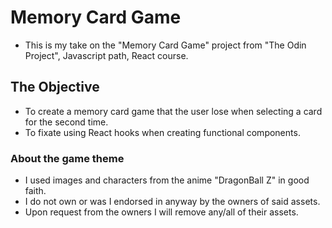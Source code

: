 # Memory Card Game
* This is my take on the "Memory Card Game" project from "The Odin Project", Javascript path, React course.

## The Objective
* To create a memory card game that the user lose when selecting a card for the second time.
* To fixate using React hooks when creating functional components.

### About the game theme
* I used images and characters from the anime "DragonBall Z" in good faith.
* I do not own or was I endorsed in anyway by the owners of said assets.
* Upon request from the owners I will remove any/all of their assets.